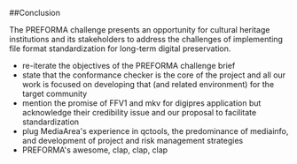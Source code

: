 ##Conclusion

The PREFORMA challenge presents an opportunity for cultural heritage institutions and its stakeholders to address the challenges of implementing file format standardization for long-term digital preservation. 

 
 - re-iterate the objectives of the PREFORMA challenge brief 
 - state that the conformance checker is the core of the project and all our work is focused on developing that (and related environment) for the target community
 - mention the promise of FFV1 and mkv for digipres application but acknowledge their credibility issue and our proposal to facilitate standardization 
 - plug MediaArea's experience in qctools, the predominance of mediainfo, and development of project and risk management  strategies  
 - PREFORMA's awesome, clap, clap, clap
	
